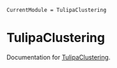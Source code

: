 ```@meta
CurrentModule = TulipaClustering
```

# TulipaClustering

Documentation for [TulipaClustering](https://github.com/TulipaEnergy/TulipaClustering.jl).
